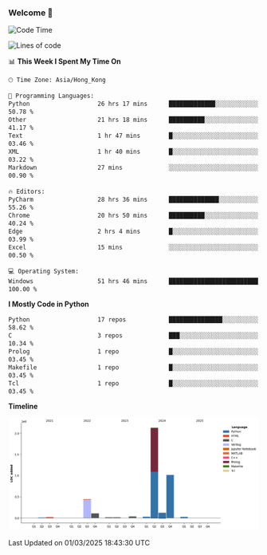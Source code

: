 ### Welcome 👋

<!--START_SECTION:waka-->
![Code Time](http://img.shields.io/badge/Code%20Time-1%2C552%20hrs%2025%20mins-blue)

![Lines of code](https://img.shields.io/badge/From%20Hello%20World%20I%27ve%20Written-4.0%20million%20lines%20of%20code-blue)

📊 **This Week I Spent My Time On** 

```text
🕑︎ Time Zone: Asia/Hong_Kong

💬 Programming Languages: 
Python                   26 hrs 17 mins      █████████████░░░░░░░░░░░░   50.78 % 
Other                    21 hrs 18 mins      ██████████░░░░░░░░░░░░░░░   41.17 % 
Text                     1 hr 47 mins        █░░░░░░░░░░░░░░░░░░░░░░░░   03.46 % 
XML                      1 hr 40 mins        █░░░░░░░░░░░░░░░░░░░░░░░░   03.22 % 
Markdown                 27 mins             ░░░░░░░░░░░░░░░░░░░░░░░░░   00.90 % 

🔥 Editors: 
PyCharm                  28 hrs 36 mins      ██████████████░░░░░░░░░░░   55.26 % 
Chrome                   20 hrs 50 mins      ██████████░░░░░░░░░░░░░░░   40.24 % 
Edge                     2 hrs 4 mins        █░░░░░░░░░░░░░░░░░░░░░░░░   03.99 % 
Excel                    15 mins             ░░░░░░░░░░░░░░░░░░░░░░░░░   00.50 % 

💻 Operating System: 
Windows                  51 hrs 46 mins      █████████████████████████   100.00 % 
```

**I Mostly Code in Python** 

```text
Python                   17 repos            ███████████████░░░░░░░░░░   58.62 % 
C                        3 repos             ███░░░░░░░░░░░░░░░░░░░░░░   10.34 % 
Prolog                   1 repo              █░░░░░░░░░░░░░░░░░░░░░░░░   03.45 % 
Makefile                 1 repo              █░░░░░░░░░░░░░░░░░░░░░░░░   03.45 % 
Tcl                      1 repo              █░░░░░░░░░░░░░░░░░░░░░░░░   03.45 % 
```



**Timeline**

![Lines of Code chart](https://raw.githubusercontent.com/xhj2501/xhj2501/main/assets/bar_graph.png)


 Last Updated on 01/03/2025 18:43:30 UTC
<!--END_SECTION:waka-->

